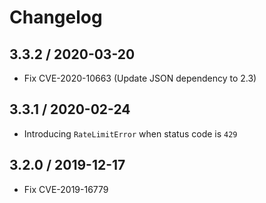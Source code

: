 # Changelog

## 3.3.2 / 2020-03-20

- Fix CVE-2020-10663 (Update JSON dependency to 2.3)

## 3.3.1 / 2020-02-24

- Introducing `RateLimitError` when status code is `429`

## 3.2.0 / 2019-12-17

- Fix CVE-2019-16779
